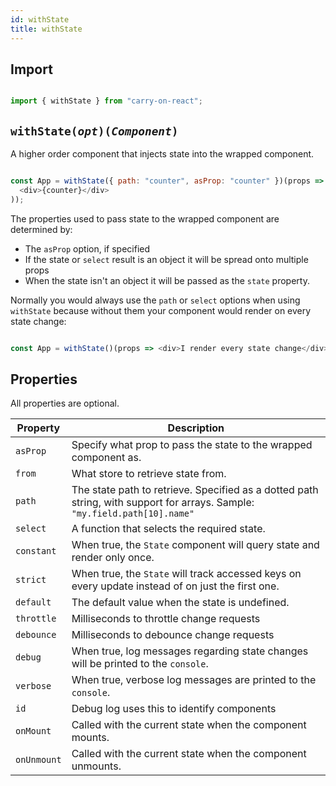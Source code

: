 ```yaml
---
id: withState
title: withState
---
```

## Import

```JavaScript

import { withState } from "carry-on-react";

```

## `withState(`_`opt`_`)(`_`Component`_`)`

A higher order component that injects state into the wrapped component.

```JavaScript

const App = withState({ path: "counter", asProp: "counter" })(props => (
  <div>{counter}</div>
));

```

The properties used to pass state to the wrapped component are determined by:

-   The `asProp` option, if specified
-   If the state or `select` result is an object it will be spread onto multiple props
-   When the state isn't an object it will be passed as the `state` property.

Normally you would always use the `path` or `select` options when using `withState` because without them your component would render on every state change:

```JavaScript

const App = withState()(props => <div>I render every state change</div>);

```

## Properties

All properties are optional.

| Property           | Description                                                                                                                       |
| ------------------ | --------------------------------------------------------------------------------------------------------------------------------- |
| `asProp`    | Specify what prop to pass the state to the wrapped component as.                                                                  |
| `from`      | What store to retrieve state from.                                                                                                |
| `path`      | The state path to retrieve. Specified as a dotted path string, with support for arrays. Sample: `"my.field.path[10].name"` |
| `select`    | A function that selects the required state.                                                                                       |
| `constant`  | When true, the `State` component will query state and render only once.                                                    |
| `strict`    | When true, the `State` will track accessed keys on every update instead of on just the first one.                          |
| `default`   | The default value when the state is undefined.                                                                                    |
| `throttle`  | Milliseconds to throttle change requests                                                                                          |
| `debounce`  | Milliseconds to debounce change requests                                                                                          |
| `debug`     | When true, log messages regarding state changes will be printed to the `console`.                                          |
| `verbose`   | When true, verbose log messages are printed to the `console`.                                                              |
| `id`        | Debug log uses this to identify components                                                                                        |
| `onMount`   | Called with the current state when the component mounts.                                                                          |
| `onUnmount` | Called with the current state when the component unmounts.                                                                        |
